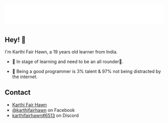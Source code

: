 <h1 align="center">
  <img src="https://raw.githubusercontent.com/karthifairhawn/karthifairhawn/d013bdc9ae0c9ddf969dd218360dac32f1f7f5da/name.svg" alt="Marton Lederer" />
</h1>

## Hey! 👋
I'm Karthi Fair Hawn, a 19 years old learner from India.

- 🧭 In stage of learning and need to be an all rounder🏏.

- 👥 Being a good programmer is 3% talent & 97% not being distracted by the internet.

## Contact
- [Karthi Fair Hawn](https://karthifairhawn.in)
- [@karthifairhawn](https://facebook.com/karthifairhawn) on Facebook
- [karthifairhawn#6513](./) on Discord
